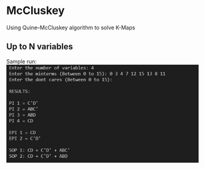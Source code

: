 # McCluskey
Using Quine–McCluskey algorithm to solve K-Maps
## Up to N variables
Sample run:\
![](/imgs/Sample.jpg "Sample Run")
